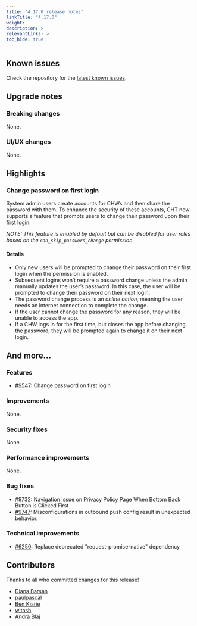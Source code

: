 ```yaml
---
title: "4.17.0 release notes"
linkTitle: "4.17.0"
weight:
description: >
relevantLinks: >
toc_hide: true
---
```


## Known issues

Check the repository for the [latest known issues](https://github.com/medic/cht-core/issues?q=is%3Aissue+label%3A%22Affects%3A+4.17.0%22).

## Upgrade notes

### Breaking changes

None.

### UI/UX changes

None.

## Highlights

### Change password on first login

System admin users create accounts for CHWs and then share the password with them. To enhance the security of these accounts, CHT now supports a feature that prompts users to change their password upon their first login.

_NOTE: This feature is enabled by default but can be disabled for user roles based on the `can_skip_password_change` permission._

#### Details
- Only new users will be prompted to change their password on their first login when the permission is enabled.
- Subsequent logins won’t require a password change unless the admin manually updates the user’s password. In this case, the user will be prompted to change their password on their next login.
- The password change process is an *online action*, meaning the user needs an internet connection to complete the change.
- If the user cannot change the password for any reason, they will be unable to access the app.
- If a CHW logs in for the first time, but closes the app before changing the password, they will be prompted again to change it on their next login.

## And more...

### Features

- [#9547](https://github.com/medic/cht-core/issues/9547): Change password on first login

### Improvements

None.

### Security fixes

None

### Performance improvements

None.

### Bug fixes

- [#9732](https://github.com/medic/cht-core/issues/9732): Navigation Issue on Privacy Policy Page When Bottom Back Button is Clicked First
- [#9747](https://github.com/medic/cht-core/issues/9747): Misconfigurations in outbound push config result in unexpected behavior.

### Technical improvements

- [#6250](https://github.com/medic/cht-core/issues/6250): Replace deprecated "request-promise-native" dependency



## Contributors

Thanks to all who committed changes for this release!

- [Diana Barsan](https://github.com/dianabarsan)
- [paulpascal](https://github.com/paulpascal)
- [Ben Kiarie](https://github.com/Benmuiruri)
- [witash](https://github.com/witash)
- [Andra Blaj](https://github.com/andrablaj)